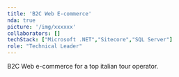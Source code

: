 ```yaml
---
title: 'B2C Web E-commerce'
nda: true
picture: '/img/xxxxxx'
collaborators: []
techStack: ["Microsoft .NET","Sitecore","SQL Server"]
role: "Technical Leader"
---
```


B2C Web e-commerce for a top italian tour operator.
